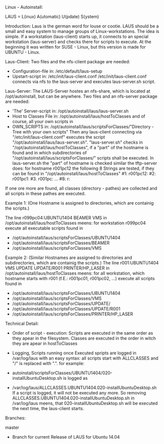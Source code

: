 Linux - Autoinstall:

LAUS = L(inux) A(utomatic) U(pdate) S(ystem)

Introduction:
Laus is the german word for louse or cootie.
LAUS should be a small and easy system to manage groups of Linux-workstations.
The idea is simple.
If a workstation (laus-client) starts up, it connects to an special workstation (laus-server) and checks there for scripts to execute.
At the beginning it was written for SUSE - Linux, but this version is made for UBUNTU - Linux.

Laus-Client:
Two files and the nfs-client package are needed:
*	Configuration-file in:			/etc/default/laus-setup
*	Upstart-script in:			/etc/init/laus-client.conf
/etc/init/laus-client.conf connects via nfs to the laus-server and executes laus-server.sh script.

Laus-Server:
The LAUS-Server hostes an nfs-share, which is located at /opt/autoinstall, but can be anywhere.
Two files and an nfs-server package are needed:
*	'The' Server-script in:		/opt/autoinstall/laus/laus-server.sh
*	Host to Classes File in:	/opt/autoinstall/laus/hostToClasses
and of course, all your own scripts in
*	OWN_SCRIPTS in:			/opt/autoinstall/laus/scriptsForClasses/"Directory - Tree with your own scripts"
Then any laus-client connecting via "/etc/init/laus-client.conf" executes the script "/opt/autoinstall/laus/laus-server.sh".
"laus-server.sh" checks in "/opt/autoinstall/laus/hostToClasses", if a "part" of the hostname is found and in which subdirectories of "/opt/autoinstall/laus/scriptsForClasses/" scripts shall be executed.
In laus-server.sh the "part" of hostname is checked similar the tftp-server does:
for hostname r001pc12
the following 8 Strings are tested, if they can be found in "/opt/autoinstall/laus/hostToClasses"
#1: r001pc12:
#2: r001pc1:
#3. r001pc:
...
#8: r:

If one ore more are found, all classes (directory - pathes) are collected and all scripts in these pathes are executed.

Example 1: (One Hostname is assigned to directories, which are containig the scripts.)

The line
r099pc04:UBUNTU1404 BEAMER VMS
in 
/opt/autoinstall/laus/hostToClasses 
meens:
for workstation r099pc04 execute all executable scripts found in 
*	/opt/autoinstall/laus/scriptsForClasses/UBUNTU1404
*	/opt/autoinstall/laus/scriptsForClasses/BEAMER
*	/opt/autoinstall/laus/scriptsForClasses/VMS


Example 2: (Similar Hostnames are assigned to directories and subdirectories, which are containig the scripts.)
The line
r001:UBUNTU1404 VMS UPDATE UPDATE/R001 PRINTER/HP_LASER
in
/opt/autoinstall/laus/hostToClasses 
meens:
for all workstation, which hostname starts with r001 (f.E.: r001pc01, r001pc02, ...) execute all scripts found in 
*	/opt/autoinstall/laus/scriptsForClasses/UBUNTU1404
*	/opt/autoinstall/laus/scriptsForClasses/VMS
*	/opt/autoinstall/laus/scriptsForClasses/UPDATE/
*	/opt/autoinstall/laus/scriptsForClasses/UPDATE/R001
*	/opt/autoinstall/laus/scriptsForClasses/PRINTER/HP_LASER


Technical Detail:
* Order of script - execution:
Scripts are executed in the same order as they apear in the filesystem.
Classes are executed in the order in witch they are apear in hostToClasses

* Logging, Scripts running once
Executed spripts are logged in /var/log/laus with an easy syntax:
all scripts start with ALLCLASSES and "/" is replaced with ".".
for example:
*	autoinstall/scriptsForClasses/UBUNTU1404/020-installUbuntuDesktop.sh
is logged as
*	/var/log/laus/ALLCLASSES.UBUNTU1404.020-installUbuntuDesktop.sh
If a script is logged, it will not be executed any more. 
So removing ALLCLASSES.UBUNTU1404.020-installUbuntuDesktop.sh in /var/log/laus meens, that 020-installUbuntuDesktop.sh will
be executed the next time, the laus-client starts.

Branches:

master
*	Branch for current Release of LAUS for Ubuntu 14.04

